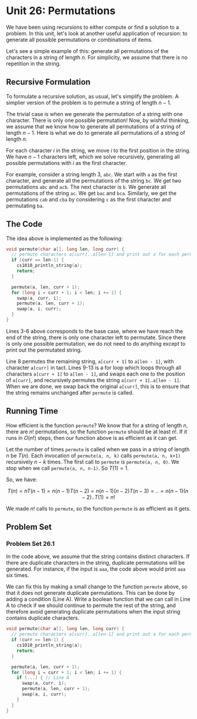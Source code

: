 # Unit 26: Permutations

We have been using recursions to either compute or find a solution to a problem.  In this unit, let's look at another useful application of recursion: to generate all possible permutations or combinations of items.

Let's see a simple example of this: generate all permutations of the characters in a string of length $n$.  For simplicity, we assume that there is no repetition in the string.

## Recursive Formulation

To formulate a recursive solution, as usual, let's simplify the problem.  A simplier version of the problem is to permute a string of length $n-1$.

The trivial case is when we generate the permutation of a string with one character.  There is only one possible permutation!  Now, by wishful thinking, we assume that we know how to generate all permutations of a string of length $n-1$.  Here is what we do to generate all permutations of a string of length $n$.

For each character $i$ in the string, we move $i$ to the first position in the string.  We have $n-1$ characters left, which we solve recursively, generating all possible permutations with $i$ as the first character.  

For example, consider a string length 3, `abc`.  We start with `a` as the first character, and generate all the permutations of the string `bc`.  We get two permutations `abc` and `acb`.  The next character is `b`.  We generate all permutations of the string `ac`.  We get `bac` and `bca`.  Similarly, we get the permutations `cab` and `cba` by considering `c` as the first character and permutating `ba`.

## The Code

The idea above is implemented as the following:

```C
void permute(char a[], long len, long curr) {
  // permute characters a[curr]..a[len-1] and print out a for each permutation.
  if (curr == len-1) {
    cs1010_println_string(a);
    return;
  }

  permute(a, len, curr + 1);
  for (long i = curr + 1; i < len; i += 1) {
    swap(a, curr, i);
    permute(a, len, curr + 1);
    swap(a, i, curr);
  }
}
```

Lines 3-6 above corresponds to the base case, where we have reach the end of the string, there is only one character left to permutate.  Since there is only one possible permutation, we do not need to do anything except to print out the permutated string.

Line 8 permutes the remaining string, `a[curr + 1]` to `a[len - 1]`, with character `a[curr]` in tact.  Lines 9-13 is a for loop which loops through all characters `a[curr + 1]` to `a[len - 1]`, and swaps each one to the position of `a[curr]`, and recursively permutes the string `a[curr + 1]`..`a[len - 1]`.   When we are done, we swap back the original `a[curr]`, this is to ensure that the string remains unchanged after `permute` is called.

## Running Time

How efficient is the function `permute`?  We know that for a string of length $n$, there are $n!$ permutations, so the function `permute` should be at least $n!$.  If it runs in $O(n!)$ steps, then our function above is as efficient as it can get.

Let the number of times `permute` is called when we pass in a string of length $n$ be $T(n)$.  Each invocation of `permute(a, n, k)` calls `permute(a, n, k+1)` recursively $n-k$ times.  The first call to `permute` is `permute(a, n, 0)`.  We stop when we call `permute(a, n, n-1)`.  So $T(1) = 1$.

So, we have:

$$T(n) = nT(n-1) = n(n-1)T(n-2) = n(n-1)(n-2)T(n-3) = .. = n(n-1)(n-2)..T(1) = n!$$

We made $n!$ calls to `permute`, so the function `permute` is as efficient as it gets.  

## Problem Set

### Problem Set 26.1

In the code above, we assume that the string contains distinct characters.  If there are duplicate characters in the string, duplicate permutations will be generated.  For instance, if the input is `aaa`, the code above would print `aaa` six times.

We can fix this by making a small change to the function `permute` above, so that it does not generate duplicate permutations.  This can be done by adding a condition (Line A).  Write a boolean function that we can call in Line A to check if we should continue to permute the rest of the string, and therefore avoid generating duplicate permutations when the input string contains duplicate characters.

```C
void permute(char a[], long len, long curr) {
  // permute characters a[curr]..a[len-1] and print out a for each permutation.
  if (curr == len-1) {
    cs1010_println_string(a);
    return;
  }

  permute(a, len, curr + 1);
  for (long i = curr + 1; i < len; i += 1) {
    if (...) { // Line A
      swap(a, curr, i);
      permute(a, len, curr + 1);
      swap(a, i, curr);
    }
  }
}
```
